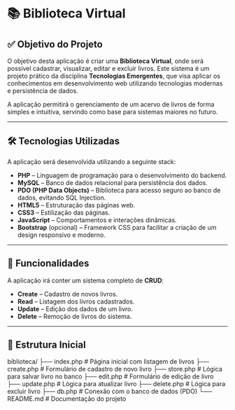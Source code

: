 # 📚 Biblioteca Virtual

## ✅ Objetivo do Projeto

O objetivo desta aplicação é criar uma **Biblioteca Virtual**, onde será possível cadastrar, 
visualizar, editar e excluir livros. Este sistema é um projeto prático da disciplina **Tecnologias Emergentes**, 
que visa aplicar os conhecimentos em desenvolvimento web utilizando tecnologias modernas e persistência de dados.

A aplicação permitirá o gerenciamento de um acervo de livros de forma simples e intuitiva, servindo como base para sistemas maiores no futuro.

---

## 🛠 Tecnologias Utilizadas

A aplicação será desenvolvida utilizando a seguinte stack:

- **PHP** – Linguagem de programação para o desenvolvimento do backend.
- **MySQL** – Banco de dados relacional para persistência dos dados.
- **PDO (PHP Data Objects)** – Biblioteca para acesso seguro ao banco de dados, evitando SQL Injection.
- **HTML5** – Estruturação das páginas web.
- **CSS3** – Estilização das páginas.
- **JavaScript** – Comportamentos e interações dinâmicas.
- **Bootstrap** (opcional) – Framework CSS para facilitar a criação de um design responsivo e moderno.

---

## 🧩 Funcionalidades

A aplicação irá conter um sistema completo de **CRUD**:

- **Create** – Cadastro de novos livros.
- **Read** – Listagem dos livros cadastrados.
- **Update** – Edição dos dados de um livro.
- **Delete** – Remoção de livros do sistema.

---

## 🧾 Estrutura Inicial

biblioteca/
├── index.php          # Página inicial com listagem de livros
├── create.php         # Formulário de cadastro de novo livro
├── store.php          # Lógica para salvar livro no banco
├── edit.php           # Formulário de edição de livro
├── update.php         # Lógica para atualizar livro
├── delete.php         # Lógica para excluir livro
├── db.php             # Conexão com o banco de dados (PDO)
└── README.md          # Documentação do projeto
